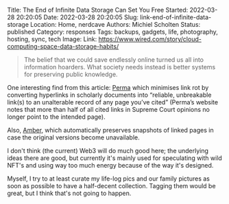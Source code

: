 Title: The End of Infinite Data Storage Can Set You Free
Started: 2022-03-28 20:20:05
Date: 2022-03-28 20:20:05
Slug: link-end-of-infinite-data-storage
Location: Home, nerdcave
Authors: Michiel Scholten
Status: published
Category: responses
Tags: backups, gadgets, life, photography, hosting, sync, tech
Image: 
Link: https://www.wired.com/story/cloud-computing-space-data-storage-habits/

> The belief that we could save endlessly online turned us all into information hoarders. What society needs instead is better systems for preserving public knowledge.

One interesting find from this article: [Perma](https://perma.cc/) which minimises link rot by converting hyperlinks in scholarly documents into “reliable, unbreakable link(s) to an unalterable record of any page you’ve cited” (Perma’s website notes that more than half of all cited links in Supreme Court opinions no longer point to the intended page).

Also, [Amber](https://amberlink.org/), which automatically preserves snapshots of linked pages in case the original versions become unavailable.

I don't think (the current) Web3 will do much good here; the underlying ideas there are good, but currently it's mainly used for speculating with wild NFT's and using way too much energy because of the way it's designed.

Myself, I try to at least curate my life-log pics and our family pictures as soon as possible to have a half-decent collection. Tagging them would be great, but I think that's not going to happen.

